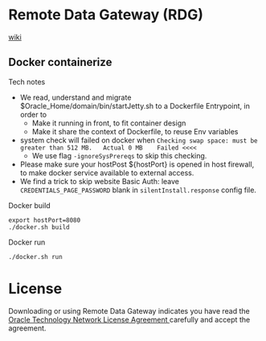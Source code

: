 # Remote Data Gateway (RDG)
[wiki](https://github.com/davidkhala/oracle-PaaS-collection/wiki/Analyic-Remote-Data-Gateway-(RDG))

## Docker containerize
Tech notes
- We read, understand and migrate $Oracle_Home/domain/bin/startJetty.sh to a Dockerfile Entrypoint, in order to
  - Make it running in front, to fit container design
  - Make it share the context of Dockerfile, to reuse Env variables
- system check will failed on docker when `Checking swap space: must be greater than 512 MB.   Actual 0 MB    Failed <<<< `
  - We use flag `-ignoreSysPrereqs` to skip this checking. 
- Please make sure your hostPost ${hostPort} is opened in host firewall, to make docker service available to external access.
- We find a trick to skip website Basic Auth: leave `CREDENTIALS_PAGE_PASSWORD` blank in `silentInstall.response` config file.


Docker build
```
export hostPort=8080
./docker.sh build
```
Docker run
```
./docker.sh run
```

# License
Downloading or using Remote Data Gateway indicates you have read the [Oracle Technology Network License Agreement
](https://www.oracle.com/downloads/licenses/distribution-license.html) carefully and accept the agreement.

